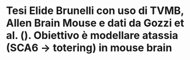 # Tesi Elide Brunelli con uso di TVMB, Allen Brain Mouse e dati da Gozzi et al. (). Obiettivo è modellare atassia (SCA6 -> totering) in mouse brain
